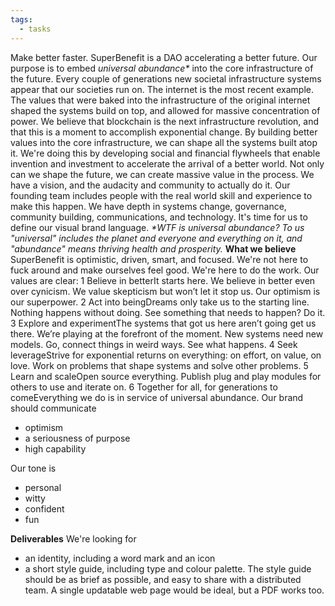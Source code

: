 ```yaml
---
tags:
  - tasks
---
```

Make better faster. SuperBenefit is a DAO accelerating a better future.
Our purpose is to embed _universal abundance*_ into the core infrastructure of the future. Every couple of generations new societal infrastructure systems appear that our societies run on. The internet is the most recent example. The values that were baked into the infrastructure of the original internet shaped the systems build on top, and allowed for massive concentration of power. We believe that blockchain is the next infrastructure revolution, and that this is a moment to accomplish exponential change. By building better values into the core infrastructure, we can shape all the systems built atop it.
We're doing this by developing social and financial flywheels that enable invention and investment to accelerate the arrival of a better world. Not only can we shape the future, we can create massive value in the process.
We have a vision, and the audacity and community to actually do it. Our founding team includes people with the real world skill and experience to make this happen. We have depth in systems change, governance, community building, communications, and technology. 
It's time for us to define our visual brand language. 
_*WTF is universal abundance? To us "universal" includes the planet and everyone and everything on it, and "abundance" means thriving health and prosperity._
**What we believe**
SuperBenefit is optimistic, driven, smart, and focused. We're not here to fuck around and make ourselves feel good. We're here to do the work. Our values are clear:
1 Believe in betterIt starts here. We believe in better even over cynicism. We value skepticism but won’t let it stop us. Our optimism is our superpower. 
2 Act into beingDreams only take us to the starting line. Nothing happens without doing. See something that needs to happen? Do it. 
3 Explore and experimentThe systems that got us here aren’t going get us there. We’re playing at the forefront of the moment. New systems need new models. Go, connect things in weird ways. See what happens.
4 Seek leverageStrive for exponential returns on everything: on effort, on value, on love. Work on problems that shape systems and solve other problems.
5 Learn and scaleOpen source everything. Publish plug and play modules for others to use and iterate on.
6 Together for all, for generations to comeEverything we do is in service of universal abundance.
Our brand should communicate
- optimism
- a seriousness of purpose
- high capability

Our tone is 
- personal
- witty
- confident
- fun

**Deliverables**
We're looking for
- an identity, including a word mark and an icon
- a short style guide, including type and colour palette. The style guide should be as brief as possible, and easy to share with a distributed team. A single updatable web page would be ideal, but a PDF works too. 
